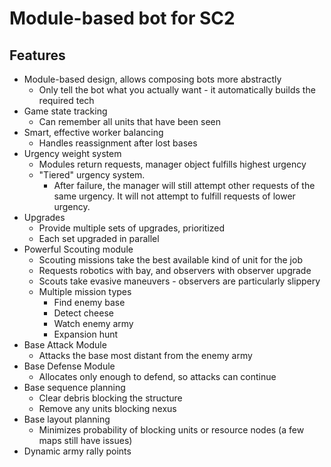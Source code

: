 # Module-based bot for SC2

## Features
* Module-based design, allows composing bots more abstractly
  * Only tell the bot what you actually want - it automatically builds the required tech
* Game state tracking
  * Can remember all units that have been seen
* Smart, effective worker balancing
  * Handles reassignment after lost bases
* Urgency weight system
  * Modules return requests, manager object fulfills highest urgency
  * "Tiered" urgency system.
    * After failure, the manager will still attempt other requests of the same urgency. It will not attempt to fulfill requests of lower urgency.
* Upgrades
  * Provide multiple sets of upgrades, prioritized
  * Each set upgraded in parallel
* Powerful Scouting module
  * Scouting missions take the best available kind of unit for the job
  * Requests robotics with bay, and observers with observer upgrade
  * Scouts take evasive maneuvers - observers are particularly slippery
  * Multiple mission types
    * Find enemy base
    * Detect cheese
    * Watch enemy army
    * Expansion hunt
* Base Attack Module
  * Attacks the base most distant from the enemy army
* Base Defense Module
  * Allocates only enough to defend, so attacks can continue
* Base sequence planning
  * Clear debris blocking the structure
  * Remove any units blocking nexus
* Base layout planning
  * Minimizes probability of blocking units or resource nodes (a few maps still have issues)
* Dynamic army rally points
